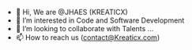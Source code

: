 - 👋 Hi, We are @JHAES (KREATICX)
- 👀 I’m interested in Code and Software Development 
- 💞️ I’m looking to collaborate with Talents ...
- 📫 How to reach us (contact@Kreaticx.com)

<!---
JHAES/JHAES is a ✨ special ✨ repository because its `README.md` (this file) appears on your GitHub profile.
You can click the Preview link to take a look at your changes.
--->
